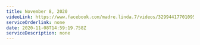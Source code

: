 ```yaml
---
title: November 8, 2020
videoLink: https://www.facebook.com/madre.linda.7/videos/3299441770109554
serviceOrderlink: none
date: 2020-11-08T14:59:19.758Z
serviceDescription: none
---
```

